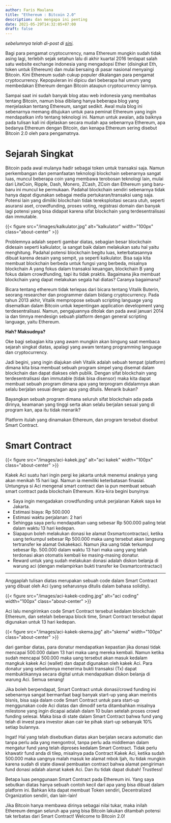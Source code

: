 ```yaml
---
author: Faris Maulana
title: "Ethereum : Bitcoin 2.0"
description: dan mengapa ini penting
date: 2021-05-29T14:32:05+07:00
draft: false
---
```


*sebelumnya telah di-post di [sini](https://sutasomablog.wordpress.com/2017/10/29/ethereum-bitcoin-2-0/).*

Bagi para pengamat cryptocurrency, nama Ethereum mungkin sudah tidak asing lagi, terlebih sejak setahun lalu di akhir kuartal 2016 terdapat salah satu website exchange indonesia yang mengadopsi Ether (disingkat Eth, token untuk Ethereum) dan mulai bersaing di pasar nasional menyaingi Bitcoin. Kini Ethereum sudah cukup populer dikalangan para pengamat cryptocurrency. Kepopuleran ini dipicu dari beberapa hal umum yang membedakan Ethereum dengan Bitcoin ataupun cryptocurrency lainnya.

Sampai saat ini sudah banyak blog atau web indonesia yang membahas tentang Bitcoin, namun bisa dibilang hanya beberapa blog yang menjelaskan tentang Ethereum, sangat sedikit. Awal mula blog ini sebenarnya memang ditujukan untuk para peminat Ethereum yang ingin mendapatkan info tentang teknologi ini. Namun untuk awalan, ada baiknya pada tulisan kali ini dijelaskan secara mudah apa sebenarnya Ethereum, apa bedanya Ethereum dengan Bitcoin, dan kenapa Ethereum sering disebut Bitcoin 2.0 oleh para pengamatnya.

# Sejarah Singkat

Bitcoin pada awal mulanya hadir sebagai token untuk transaksi saja. Namun perkembangan dan pemanfaatan teknologi blockchain sebenarnya sangat luas, muncul beberapa coin yang membawa terobosan teknologi lain, mulai dari LiteCoin, Ripple, Dash, Monero, ZCash, ZCoin dan Ethereum yang baru-baru ini muncul ke permukaan.
Padahal blockchain sendiri sebenarnya tidak hanya dapat digunakan sebagai media pertukaran/transaksi uang saja. Potensi lain yang dimiliki blockchain tidak tereksploitasi secara utuh, seperti asuransi aset, crowdfunding, proses voting, registrasi domain dan banyak lagi potensi yang bisa didapat karena sifat blockchain yang terdesentralisasi dan immutable.

{{< figure src="/images/kalkulator.jpg" alt="kalkulator" width="100px" class="about-center" >}}

Problemnya adalah seperti gambar diatas, sebagian besar blockchain didesain seperti kalkulator, ia sangat baik dalam melakukan satu hal yaitu menghitung. Padahal potensi blockchain begitu luas, keterbatasannya dibuat karena desain yang sempit, ya seperti kalkulator.
Bisa saja kita membuat blockchain berbeda untuk fungsi yang berbeda, misalnya blockchain A yang fokus dalam transaksi keuangan, blockchain B yang fokus dalam crowdfunding, tapi itu tidak praktis.
Bagaimana jika membuat blockchain yang dapat melakukan segala hal diatas? Caranya bagaimana?

Bicara tentang ethereum tidak terlepas dari bicara tentang Vitalik Buterin, seorang researcher dan programmer dalam bidang cryptocurrency. Pada tahun 2013 akhir, Vitalik mempropose sebuah scripting language yang disematkan dalam Bitcoin untuk kepentingan application development yang terdesentralisasi. Namun, pengajuannya ditolak dan pada awal januari 2014 ia dan timnya mendesign sebuah platform dengan general scripting language, yaitu Ethereum.

**Hah? Maksudnya?**

Oke bagi sebagian kita yang awam mungkin akan bingung saat membaca sejarah singkat diatas, apalagi yang awam tentang programming language dan cryptocurrency.

Jadi begini, yang ingin diajukan oleh Vitalik adalah sebuah tempat (platform) dimana kita bisa membuat sebuah program simpel yang disemat dalam blockchain dan dapat diakses oleh publik. Dengan sifat blockchain yang terdesentralisasi dan immutable (tidak bisa disensor) maka kita dapat membuat sebuah program dimana apa yang terprogram didalamnya akan selalu berjalan sesuai dengan apa yang ditulis. Menarik bukan?

Bayangkan sebuah program dimana seluruh sifat blockchain ada pada dirinya, keamanan yang tinggi serta akan selalu berjalan sesuai yang di program kan, apa itu tidak menarik?

Platform itulah yang dinamakan Ethereum, dan program tersebut disebut Smart Contract.

# Smart Contract

{{< figure src="/images/aci-kakek.jpg" alt="aci kakek" width="100px" class="about-center" >}}

Kakek Aci suatu hari ingin pergi ke jakarta untuk menemui anaknya yang akan menikah 15 hari lagi. Namun ia memiliki keterbatasan finasial. Untungnya si Aci mengenal smart contract dan ia pun membuat sebuah smart contract pada blockchain Ethereum. Kira-kira begini bunyinya:

* Saya ingin mengadakan crowdfunding untuk perjalanan Kakek saya ke Jakarta.
* Estimasi biaya: Rp 500.000
* Estimasi waktu perjalanan: 2 hari
* Sehingga saya perlu mendapatkan uang sebesar Rp 500.000 paling telat dalam waktu 13 hari kedepan.
* Siapapun boleh melakukan donasi ke alamat 0xsmartcontractaci, ketika uang terkumpul sebesar Rp 500.000 maka uang tersebut akan langsung tertransfer ke alamat 0xkakekaci. Namun jika uang tidak terkumpul sebesar Rp. 500.000 dalam waktu 13 hari maka uang yang telah terdonasi akan otomatis kembali ke masing-masing donatur.
* Reward untuk yang sudah melakukan donasi adalah diskon belanja di warung aci (dengan melampirkan bukti transfer ke 0xsmartcontractaci)
***

Anggaplah tulisan diatas merupakan sebuah code dalam Smart Contract yang dibuat oleh Aci (yang seharusnya ditulis dalam bahasa solidity).

{{< figure src="/images/aci-kakek-coding.jpg" alt="aci coding" width="100px" class="about-center" >}}

Aci lalu mengirimkan code Smart Contract tersebut kedalam blockchain Ethereum, dan setelah beberapa block time, Smart Contract tersebut dapat digunakan untuk 13 hari kedepan.

{{< figure src="/images/aci-kakek-skema.jpg" alt="skema" width="100px" class="about-center" >}}

dari gambar diatas, para donatur mendapatkan kepastian jika donasi tidak mencapai 500.000 dalam 13 hari maka uang mereka kembali. Namun ketika sudah mencapai 500.000 maka uang tersebut akan masuk kedalam mangkuk kakek Aci (wallet) dan dapat digunakan oleh kakek Aci. Para donatur yang sebelumnya menerima bukti transaksi (Tx) dapat membuktikannya secara digital untuk mendapatkan diskon belanja di warung Aci. Semua senang!

Jika boleh berpendapat, Smart Contract untuk donasi/crowd funding ini sebenarnya sangat bermanfaat bagi banyak start-up yang akan merintis bisnis, bisa saja dalam code Smart Contract untuk para start-up menggunakan code Aci diatas dan dimodif serta ditambahkan misalnya milestone yang ingin dicapai adalah dalam 10 bulan setelah proses crowd funding selesai. Maka bisa di state dalam Smart Contract bahwa fund yang telah di invest para investor akan cair ke pihak start-up sebanyak 10% setiap bulannya.

Ingat! Hal yang telah disebutkan diatas akan berjalan secara automatic dan tanpa perlu ada yang mengontrol, tanpa perlu ada middleman dalam mengatur fund yang telah diproses kedalam Smart Contract. Tidak perlu khawatir fund anda di tilep, misalnya pada Contract Kakek Aci, ketika sudah 500.000 maka uangnya malah masuk ke alamat mbok Ijah, itu tidak mungkin karena sudah di state diawal pembuatan contract bahwa alamat pengiriman fund donasi adalah alamat kakek Aci. Dan itu tidak dapat diubah! Trustless!

Betapa luas penggunaan Smart Contract pada Ethereum ini. Yang saya sebutkan diatas hanya sebuah contoh kecil dari apa yang bisa dibuat dalam platform ini. Bahkan kita dapat membuat Token sendiri, Decentralized Organization sendiri, dan lain-lain!

Jika Bitcoin hanya membawa dirinya sebagai nilai tukar, maka inilah Ethereum dengan seluruh apa yang bisa Bitcoin lakukan ditambah potensi tak terbatas dari Smart Contract! Welcome to Bitcoin 2.0!
